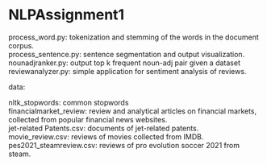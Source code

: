 # NLPAssignment1  
 
process_word.py: tokenization and stemming of the words in the document corpus.   
process_sentence.py: sentence segmentation and output visualization.  
nounadjranker.py: output top k frequent noun-adj pair given a dataset  
reviewanalyzer.py: simple application for sentiment analysis of reviews.  

data:  

nltk_stopwords: common stopwords  
financialmarket_review: review and analytical articles on financial markets, collected from popular financial news websites.  
jet-related Patents.csv: documents of jet-related patents.  
movie_review.csv: reviews of movies collected from IMDB.  
pes2021_steamreview.csv: reviews of pro evolution soccer 2021 from steam.  
